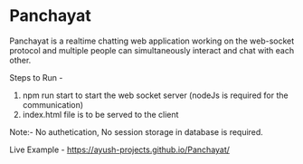 # Panchayat

Panchayat is a realtime chatting web application working on the web-socket protocol and multiple people can simultaneously interact and chat with each other.

Steps to Run - 

1. npm run start to start the web socket server (nodeJs is required for the communication) 
2. index.html file is to be served to the client 

Note:- No authetication, No session storage in database is required.

Live Example - https://ayush-projects.github.io/Panchayat/
